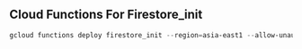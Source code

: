 ## Cloud Functions For Firestore_init

```powershell
gcloud functions deploy firestore_init --region=asia-east1 --allow-unauthenticated --entry-point=main --runtime=python39 --source=https://source.developers.google.com/projects/chatbot-project-3135/repos/github_guyleaf_ntut-chatbot/moveable-aliases/develop/paths/setup/upload --trigger-http --project=chatbot-project-3135
```
